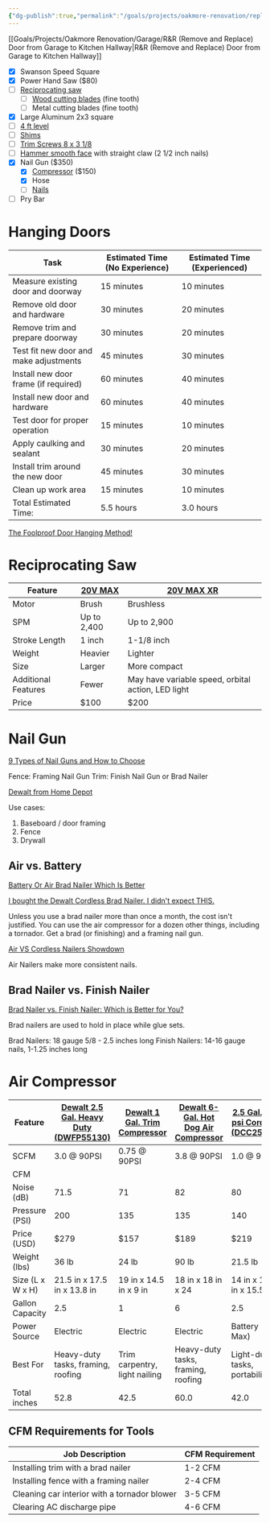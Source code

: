 ```yaml
---
{"dg-publish":true,"permalink":"/goals/projects/oakmore-renovation/replace-kitchen-garage-door/","tags":["oakmore-renovation-task"],"created":"Feb 11, 2024, 10:20 PM"}
---
```


[[Goals/Projects/Oakmore Renovation/Garage/R&R (Remove and Replace) Door from Garage to Kitchen Hallway\|R&R (Remove and Replace) Door from Garage to Kitchen Hallway]]

- [x] Swanson Speed Square
- [x] Power Hand Saw ($80)
- [ ] [Reciprocating saw](https://www.homedepot.com/p/DEWALT-20V-MAX-Cordless-Reciprocating-Saw-Tool-Only-DCS380B/203164237) 
	- [ ] [Wood cutting blades](https://www.homedepot.com/p/DEWALT-Bi-Metal-Reciprocating-Saw-Blade-Set-with-Case-16-Piece-DW4899/203301675) (fine tooth)
	- [ ] Metal cutting blades (fine tooth)
- [x] Large Aluminum 2x3 square
- [ ] [4 ft level](https://www.homedepot.com/p/Stanley-48-in-Non-Magnetic-180-Aluminum-I-Beam-Level-42-328/203912305)
- [ ] [Shims](https://www.homedepot.com/p/8-in-Wood-Composite-Eco-Shim-12-Bundle-23-2012-32/203485150)
- [ ] [Trim Screws 8 x 3 1/8](https://www.homedepot.com/p/GRK-Fasteners-8-x-3-1-8-in-Star-Drive-Trim-Finishing-Head-Screw-100-per-Pack-119734/203525334)
- [ ] [Hammer smooth face](https://www.homedepot.com/p/DEWALT-16-oz-Steel-Rip-Claw-Nailing-Hammer-DWHT51003/316332751) with straight claw (2 1/2 inch nails)
- [x] Nail Gun ($350)
	- [x] [Compressor](https://www.homedepot.com/p/DEWALT-1-Gal-Portable-Electric-Trim-Air-Compressor-D55140/202019874) ($150)
	- [x] Hose
	- [ ] [Nails](https://www.homedepot.com/p/Porter-Cable-2-in-x-16-Gauge-Finish-Nail-1000-per-Box-PFN16200-1/100073395)
- [ ] Pry Bar

# Hanging Doors

| Task                                      | Estimated Time (No Experience) | Estimated Time (Experienced) |
| ----------------------------------------- | ------------------------------ | ---------------------------- |
| Measure existing door and doorway         | 15 minutes                     | 10 minutes                   |
| Remove old door and hardware              | 30 minutes                     | 20 minutes                   |
| Remove trim and prepare doorway           | 30 minutes                     | 20 minutes                   |
| Test fit new door and make adjustments    | 45 minutes                     | 30 minutes                   |
| Install new door frame (if required)      | 60 minutes                     | 40 minutes                   |
| Install new door and hardware             | 60 minutes                     | 40 minutes                   |
| Test door for proper operation            | 15 minutes                     | 10 minutes                   |
| Apply caulking and sealant                | 30 minutes                     | 20 minutes                   |
| Install trim around the new door          | 45 minutes                     | 30 minutes                   |
| Clean up work area                        | 15 minutes                     | 10 minutes                   |
| Total Estimated Time:                     | 5.5 hours                      | 3.0 hours                    |


[The Foolproof Door Hanging Method!](https://www.youtube.com/watch?v=IPrsoL_4apM)


# Reciprocating Saw

| Feature             | [20V MAX](https://www.homedepot.com/p/DEWALT-20V-MAX-Cordless-Reciprocating-Saw-Tool-Only-DCS380B/203164237) | [20V MAX XR](https://www.homedepot.com/p/DEWALT-20V-MAX-XR-Cordless-Brushless-Reciprocating-Saw-Tool-Only-DCS382B/316250546#overlay) |
| ------------------- | ------------------------------------------------------------------------------------------------------------ | ------------------------------------------------------------------------------------------------------------------------------------ |
| Motor               | Brush                                                                                                        | Brushless                                                                                                                            |
| SPM                 | Up to 2,400                                                                                                  | Up to 2,900                                                                                                                          |
| Stroke Length       | 1 inch                                                                                                       | 1-1/8 inch                                                                                                                           |
| Weight              | Heavier                                                                                                      | Lighter                                                                                                                              |
| Size                | Larger                                                                                                       | More compact                                                                                                                         |
| Additional Features | Fewer                                                                                                        | May have variable speed, orbital action, LED light                                                                                   |
| Price               | $100                                                                                                         | $200                                                                                                                                 |


# Nail Gun

[9 Types of Nail Guns and How to Choose](https://www.thespruce.com/types-of-nail-guns-6543801)

Fence: Framing Nail Gun
Trim: Finish Nail Gun or Brad Nailer

[Dewalt from Home Depot](https://www.homedepot.com/b/DEWALT/N-5yc1vZ4j2/Ntk-elasticplus/Ntt-nail%2Bgun?NCNI-5&sortby=bestmatch&sortorder=none)

Use cases:
1. Baseboard / door framing
2. Fence
3. Drywall

## Air vs. Battery

[Battery Or Air Brad Nailer Which Is Better](https://www.youtube.com/watch?v=wDBHMHkU7is)

[I bought the Dewalt Cordless Brad Nailer. I didn't expect THIS.](https://www.youtube.com/watch?v=mPV0yf9D92s)

Unless you use a brad nailer more than once a month, the cost isn't justified. You can use the air compressor for a dozen other things, including a tornador. Get a brad (or finishing) and a framing nail gun.


[Air VS Cordless Nailers Showdown](https://www.youtube.com/watch?v=ArMal5wiD7A)

Air Nailers make more consistent nails.

## Brad Nailer vs. Finish Nailer

[Brad Nailer vs. Finish Nailer: Which is Better for You?](https://www.youtube.com/watch?v=ioGToAPsAUI)

Brad nailers are used to hold in place while glue sets.

Brad Nailers: 18 gauge 5/8 - 2.5 inches long
Finish Nailers: 14-16 gauge nails, 1-1.25 inches long

# Air Compressor

| Feature          | [Dewalt 2.5 Gal. Heavy Duty (DWFP55130)](https://www.homedepot.com/p/DEWALT-2-5-Gal-Portable-Electric-Heavy-Duty-200-PSI-Quiet-Air-Compressor-DWFP55130/205117108) | [Dewalt 1 Gal. Trim Compressor](https://www.homedepot.com/p/DEWALT-1-Gal-Portable-Electric-Trim-Air-Compressor-D55140/202019874) | [Dewalt 6-Gal. Hot Dog Air Compressor](https://www.lowes.com/pd/DEWALT-6-Gallon-Single-Stage-Portable-Electric-Hot-Dog-Air-Compressor-1-Tools-Included/1000092699) | [2.5 Gal. 140 psi Cordless (DCC2520B)](https://www.homedepot.com/p/DEWALT-2-5-Gal-140-psi-Portable-20V-Cordless-Air-Compressor-with-FLEXVOLT-Advantage-Tool-Only-DCC2520B/315591765) |
| ---------------- | ------------------------------------------------------------------------------------------------------------------------------------------------------------------ | -------------------------------------------------------------------------------------------------------------------------------- | ------------------------------------------------------------------------------------------------------------------------------------------------------------------ | ------------------------------------------------------------------------------------------------------------------------------------------------------------------------------------ |
| SCFM             | 3.0 @ 90PSI                                                                                                                                                        | 0.75 @ 90PSI                                                                                                                     | 3.8 @ 90PSI                                                                                                                                                        | 1.0 @ 90PSI                                                                                                                                                                          |
| CFM              |                                                                                                                                                                    |                                                                                                                                  |                                                                                                                                                                    |                                                                                                                                                                                      |
| Noise (dB)       | 71.5                                                                                                                                                               | 71                                                                                                                               | 82                                                                                                                                                                 | 80                                                                                                                                                                                   |
| Pressure (PSI)   | 200                                                                                                                                                                | 135                                                                                                                              | 135                                                                                                                                                                | 140                                                                                                                                                                                  |
| Price (USD)      | $279                                                                                                                                                               | $157                                                                                                                             | $189                                                                                                                                                               | $219                                                                                                                                                                                 |
| Weight (lbs)     | 36 lb                                                                                                                                                              | 24 lb                                                                                                                            | 90 lb                                                                                                                                                              | 21.5 lb                                                                                                                                                                              |
| Size (L x W x H) | 21.5 in x 17.5 in x 13.8 in                                                                                                                                        | 19 in x 14.5 in x 9 in                                                                                                           | 18 in x 18 in x 24                                                                                                                                                 | 14 in x 12.5 in x 15.5 in                                                                                                                                                            |
| Gallon Capacity  | 2.5                                                                                                                                                                | 1                                                                                                                                | 6                                                                                                                                                                  | 2.5                                                                                                                                                                                  |
| Power Source     | Electric                                                                                                                                                           | Electric                                                                                                                         | Electric                                                                                                                                                           | Battery (20V Max)                                                                                                                                                                    |
| Best For         | Heavy-duty tasks, framing, roofing                                                                                                                                 | Trim carpentry, light nailing                                                                                                    | Heavy-duty tasks, framing, roofing                                                                                                                                 | Light-duty tasks, portability                                                                                                                                                        |
| Total inches     | 52.8                                                                                                                                                               | 42.5                                                                                                                             | 60.0                                                                                                                                                               | 42.0                                                                                                                                                                                 |
## CFM Requirements for Tools

| Job Description                              | CFM Requirement |
|----------------------------------------------|-----------------|
| Installing trim with a brad nailer           | 1-2 CFM         |
| Installing fence with a framing nailer       | 2-4 CFM         |
| Cleaning car interior with a tornador blower | 3-5 CFM         |
| Clearing AC discharge pipe                   | 4-6 CFM         |
